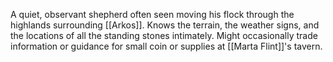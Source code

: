 A quiet, observant shepherd often seen moving his flock through the highlands surrounding [[Arkos]]. Knows the terrain, the weather signs, and the locations of all the standing stones intimately. Might occasionally trade information or guidance for small coin or supplies at [[Marta Flint]]'s tavern.